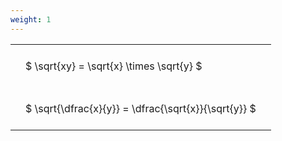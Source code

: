 ```yaml
---
weight: 1
---
```


<style type="text/css">
#T_27b1d th.col_heading {
  text-align: left;
  font-size: 1em;
}
#T_27b1d td {
  text-align: left;
  font-size: 1em;
  padding: 1.5em;
}
</style>
<table id="T_27b1d">
  <thead>
  </thead>
  <tbody>
    <tr>
      <td id="T_27b1d_row0_col0" class="data row0 col0" >$ \sqrt{xy} = \sqrt{x} \times \sqrt{y} $</td>
    </tr>
    <tr>
      <td id="T_27b1d_row1_col0" class="data row1 col0" >$ \sqrt{\dfrac{x}{y}} = \dfrac{\sqrt{x}}{\sqrt{y}} $</td>
    </tr>
  </tbody>
</table>
